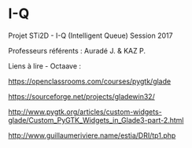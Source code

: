 # I-Q
Projet STi2D - I-Q (Intelligent Queue) Session 2017

Professeurs référents : Auradé J. & KAZ P.

Liens à lire - Octaave :

  https://openclassrooms.com/courses/pygtk/glade
  
  https://sourceforge.net/projects/gladewin32/
  
  http://www.pygtk.org/articles/custom-widgets-glade/Custom_PyGTK_Widgets_in_Glade3-part-2.html
  
  http://www.guillaumeriviere.name/estia/DRI/tp1.php
  

